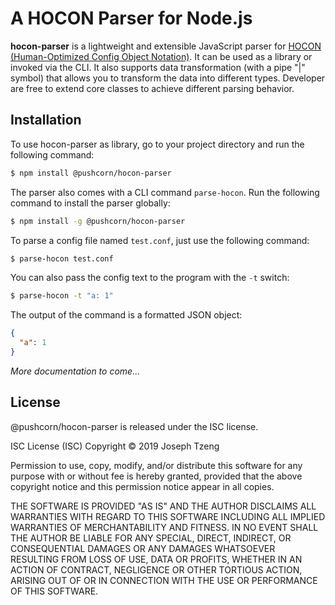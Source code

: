 # A HOCON Parser for Node.js

**hocon-parser** is a lightweight and extensible JavaScript parser for [HOCON (Human-Optimized Config Object Notation)](https://github.com/lightbend/config/blob/master/HOCON.md). It can be used as a library or invoked via the CLI. It also supports data transformation (with a pipe "|" symbol) that allows you to transform the data into different types. Developer are free to extend core classes to achieve different parsing behavior.



## Installation

To use hocon-parser as library, go to your project directory and run the following command:

```sh
$ npm install @pushcorn/hocon-parser
```

The parser also comes with a CLI command ``parse-hocon``. Run the following command to install the parser globally:

```sh
$ npm install -g @pushcorn/hocon-parser
```

To parse a config file named ``test.conf``, just use the following command:

```sh
$ parse-hocon test.conf
```

You can also pass the config text to the program with the ``-t`` switch:

```sh
$ parse-hocon -t "a: 1"
```

The output of the command is a formatted JSON object:

```json
{
  "a": 1
}
```

*More documentation to come...*


## License

@pushcorn/hocon-parser is released under the ISC license.

ISC License (ISC)
Copyright © 2019 Joseph Tzeng

Permission to use, copy, modify, and/or distribute this software for any purpose with or without fee is hereby granted, provided that the above copyright notice and this permission notice appear in all copies.

THE SOFTWARE IS PROVIDED "AS IS" AND THE AUTHOR DISCLAIMS ALL WARRANTIES WITH REGARD TO THIS SOFTWARE INCLUDING ALL IMPLIED WARRANTIES OF MERCHANTABILITY AND FITNESS. IN NO EVENT SHALL THE AUTHOR BE LIABLE FOR ANY SPECIAL, DIRECT, INDIRECT, OR CONSEQUENTIAL DAMAGES OR ANY DAMAGES WHATSOEVER RESULTING FROM LOSS OF USE, DATA OR PROFITS, WHETHER IN AN ACTION OF CONTRACT, NEGLIGENCE OR OTHER TORTIOUS ACTION, ARISING OUT OF OR IN CONNECTION WITH THE USE OR PERFORMANCE OF THIS SOFTWARE.
